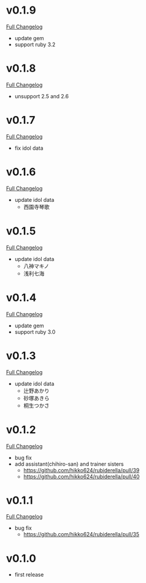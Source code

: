 # v0.1.9
[Full Changelog](https://github.com/hikko624/rubiderella/compare/v0.1.8...v0.1.9)
- update gem
- support ruby 3.2

# v0.1.8
[Full Changelog](https://github.com/hikko624/rubiderella/compare/v0.1.7...v0.1.8)
- unsupport 2.5 and 2.6

# v0.1.7
[Full Changelog](https://github.com/hikko624/rubiderella/compare/v0.1.6...v0.1.7)
- fix idol data

# v0.1.6
[Full Changelog](https://github.com/hikko624/rubiderella/compare/v0.1.5...v0.1.6)
- update idol data
  - 西園寺琴歌

# v0.1.5

[Full Changelog](https://github.com/hikko624/rubiderella/compare/v0.1.4...v0.1.5)
- update idol data
  - 八神マキノ
  - 浅利七海

# v0.1.4

[Full Changelog](https://github.com/hikko624/rubiderella/compare/v0.1.3...v0.1.4)
- update gem
- support ruby 3.0

# v0.1.3

[Full Changelog](https://github.com/hikko624/rubiderella/compare/v0.1.2...v0.1.3)
- update idol data
  - 辻野あかり
  - 砂塚あきら
  - 桐生つかさ

# v0.1.2

[Full Changelog](https://github.com/hikko624/rubiderella/compare/v0.1.1...v0.1.2)

- bug fix
- add assistant(chihiro-san) and trainer sisters
  - https://github.com/hikko624/rubiderella/pull/39
  - https://github.com/hikko624/rubiderella/pull/40

# v0.1.1

[Full Changelog](https://github.com/hikko624/rubiderella/compare/v0.1.0...v0.1.1)

- bug fix
  - https://github.com/hikko624/rubiderella/pull/35

# v0.1.0
- first release

